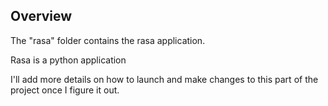 ## Overview

The "rasa" folder contains the rasa application.

Rasa is a python application

I'll add more details on how to launch and make changes to this part of the project once I figure it out.
